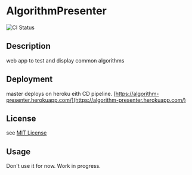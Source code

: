 # AlgorithmPresenter
![CI Status](https://github.com/guidou44/AlgorithmPresenter/workflows/AlgorithmPresenter%20CI/badge.svg?branch=master)

## Description
web app to test and display common algorithms

## Deployment
master deploys on heroku eith CD pipeline. [https://algorithm-presenter.herokuapp.com/](https://algorithm-presenter.herokuapp.com/)

## License
see [MIT License](LICENSE.md)

## Usage
Don't use it for now. Work in progress.